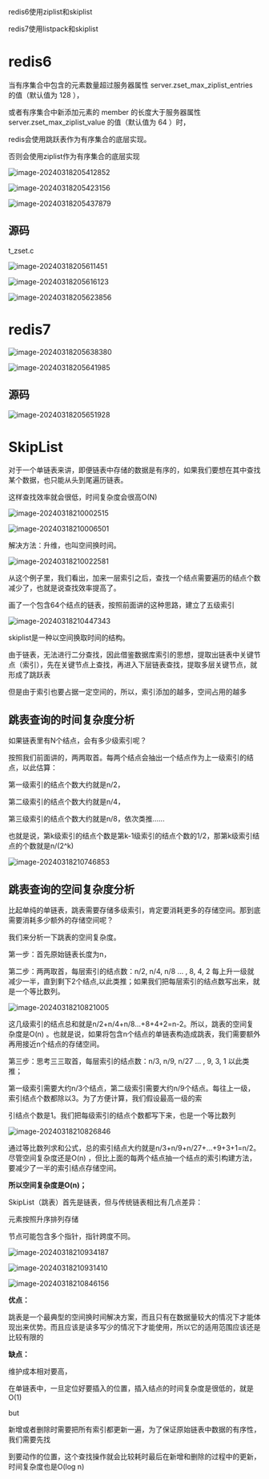 redis6使用ziplist和skiplist

redis7使用listpack和skiplist

# redis6

当有序集合中包含的元素数量超过服务器属性 server.zset_max_ziplist_entries 的值（默认值为 128 ），

或者有序集合中新添加元素的 member 的长度大于服务器属性 server.zset_max_ziplist_value 的值（默认值为 64 ）时，

redis会使用跳跃表作为有序集合的底层实现。

否则会使用ziplist作为有序集合的底层实现

![image-20240318205412852](https://gitee.com/dongguo4812_admin/image/raw/master/image/202403182111388.png)

![image-20240318205423156](https://gitee.com/dongguo4812_admin/image/raw/master/image/202403182111509.png)

![image-20240318205437879](https://gitee.com/dongguo4812_admin/image/raw/master/image/202403182111628.png)

## 源码

t_zset.c

![image-20240318205611451](https://gitee.com/dongguo4812_admin/image/raw/master/image/202403182111764.png)

![image-20240318205616123](https://gitee.com/dongguo4812_admin/image/raw/master/image/202403182111134.png)

![image-20240318205623856](https://gitee.com/dongguo4812_admin/image/raw/master/image/202403182111360.png)

# redis7

![image-20240318205638380](https://gitee.com/dongguo4812_admin/image/raw/master/image/202403182111275.png)

![image-20240318205641985](https://gitee.com/dongguo4812_admin/image/raw/master/image/202403182111974.png)

## 源码

![image-20240318205651928](https://gitee.com/dongguo4812_admin/image/raw/master/image/202403182111069.png)

# SkipList

对于一个单链表来讲，即便链表中存储的数据是有序的，如果我们要想在其中查找某个数据，也只能从头到尾遍历链表。

这样查找效率就会很低，时间复杂度会很高O(N)

![image-20240318210002515](https://gitee.com/dongguo4812_admin/image/raw/master/image/202403182111942.png)

![image-20240318210006501](https://gitee.com/dongguo4812_admin/image/raw/master/image/202403182111351.png)

解决方法：升维，也叫空间换时间。

![image-20240318210022581](https://gitee.com/dongguo4812_admin/image/raw/master/image/202403182111818.png)

从这个例子里，我们看出，加来一层索引之后，查找一个结点需要遍历的结点个数减少了，也就是说查找效率提高了。





画了一个包含64个结点的链表，按照前面讲的这种思路，建立了五级索引

![image-20240318210447343](https://gitee.com/dongguo4812_admin/image/raw/master/image/202403182110813.png)

skiplist是一种以空间换取时间的结构。 

由于链表，无法进行二分查找，因此借鉴数据库索引的思想，提取出链表中关键节点（索引），先在关键节点上查找，再进入下层链表查找，提取多层关键节点，就形成了跳跃表



但是由于索引也要占据一定空间的，所以，索引添加的越多，空间占用的越多





## 跳表查询的时间复杂度分析

如果链表里有N个结点，会有多少级索引呢？

按照我们前面讲的，两两取首。每两个结点会抽出一个结点作为上一级索引的结点，以此估算：

第一级索引的结点个数大约就是n/2，

第二级索引的结点个数大约就是n/4，

第三级索引的结点个数大约就是n/8，依次类推......

也就是说，第k级索引的结点个数是第k-1级索引的结点个数的1/2，那第k级索引结点的个数就是n/(2^k)

![image-20240318210746853](https://gitee.com/dongguo4812_admin/image/raw/master/image/202403182110349.png)

## 跳表查询的空间复杂度分析

比起单纯的单链表，跳表需要存储多级索引，肯定要消耗更多的存储空间。那到底需要消耗多少额外的存储空间呢？

 

我们来分析一下跳表的空间复杂度。

第一步：首先原始链表长度为n，

 

第二步：两两取首，每层索引的结点数：n/2, n/4, n/8 ... , 8, 4, 2 每上升一级就减少一半，直到剩下2个结点,以此类推；如果我们把每层索引的结点数写出来，就是一个等比数列。

![image-20240318210821005](https://gitee.com/dongguo4812_admin/image/raw/master/image/202403182110842.png)

这几级索引的结点总和就是n/2+n/4+n/8…+8+4+2=n-2。所以，跳表的空间复杂度是O(n) 。也就是说，如果将包含n个结点的单链表构造成跳表，我们需要额外再用接近n个结点的存储空间。

 

第三步：思考三三取首，每层索引的结点数：n/3, n/9, n/27 ... , 9, 3, 1 以此类推；

第一级索引需要大约n/3个结点，第二级索引需要大约n/9个结点。每往上一级，索引结点个数都除以3。为了方便计算，我们假设最高一级的索

引结点个数是1。我们把每级索引的结点个数都写下来，也是一个等比数列

![image-20240318210826846](https://gitee.com/dongguo4812_admin/image/raw/master/image/202403182110050.png)

通过等比数列求和公式，总的索引结点大约就是n/3+n/9+n/27+…+9+3+1=n/2。尽管空间复杂度还是O(n) ，但比上面的每两个结点抽一个结点的索引构建方法，要减少了一半的索引结点存储空间。

**所以空间复杂度是O(n)；**

SkipList（跳表）首先是链表，但与传统链表相比有几点差异：

元素按照升序排列存储

节点可能包含多个指针，指针跨度不同。

![image-20240318210934187](https://gitee.com/dongguo4812_admin/image/raw/master/image/202403182110548.png)



![image-20240318210931410](https://gitee.com/dongguo4812_admin/image/raw/master/image/202403182110774.png)

![image-20240318210846156](https://gitee.com/dongguo4812_admin/image/raw/master/image/202403182110375.png)

**优点：**

跳表是一个最典型的空间换时间解决方案，而且只有在数据量较大的情况下才能体现出来优势。而且应该是读多写少的情况下才能使用，所以它的适用范围应该还是比较有限的

 

**缺点：** 

维护成本相对要高，

在单链表中，一旦定位好要插入的位置，插入结点的时间复杂度是很低的，就是O(1) 

but

新增或者删除时需要把所有索引都更新一遍，为了保证原始链表中数据的有序性，我们需要先找

到要动作的位置，这个查找操作就会比较耗时最后在新增和删除的过程中的更新，时间复杂度也是O(log n)